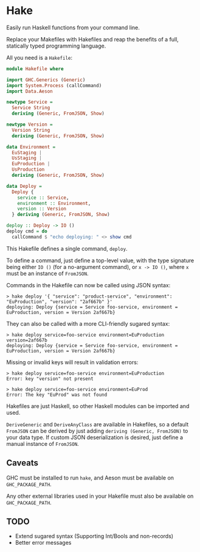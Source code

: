 # Hake
Easily run Haskell functions from your command line. 

Replace your Makefiles with Hakefiles and reap the benefits of a full, statically typed programming language.

All you need is a `Hakefile`:

```haskell
module Hakefile where

import GHC.Generics (Generic)
import System.Process (callCommand)
import Data.Aeson

newtype Service = 
  Service String
  deriving (Generic, FromJSON, Show)

newtype Version =
  Version String
  deriving (Generic, FromJSON, Show)

data Environment =
  EuStaging |
  UsStaging |
  EuProduction |
  UsProduction 
  deriving (Generic, FromJSON, Show)

data Deploy =
  Deploy {
    service :: Service,
    environment :: Environment,
    version :: Version
  } deriving (Generic, FromJSON, Show)

deploy :: Deploy -> IO ()
deploy cmd = do
  callCommand $ "echo deploying: " <> show cmd

```
This Hakefile defines a single command, `deploy`.

To define a command, just define a top-level value, with the type signature being either `IO ()` (for a no-argument command), or `x -> IO ()`, where `x` must be an instance of `FromJSON`.

Commands in the Hakefile can now be called using JSON syntax:

```
> hake deploy '{ "service": "product-service", "environment": "EuProduction", "version": "2af667b" }'
deploying: Deploy {service = Service foo-service, environment = EuProduction, version = Version 2af667b}
```

They can also be called with a more CLI-friendly sugared syntax:

```
> hake deploy service=foo-service environment=EuProduction version=2af667b
deploying: Deploy {service = Service foo-service, environment = EuProduction, version = Version 2af667b}
```

Missing or invalid keys will result in validation errors:

```
> hake deploy service=foo-service environment=EuProduction
Error: key "version" not present
```

```
> hake deploy service=foo-service environment=EuProd
Error: The key "EuProd" was not found
```

Hakefiles are just Haskell, so other Haskell modules can be imported and used.

`DeriveGeneric` and `DeriveAnyClass` are available in Hakefiles, so a default `FromJSON` can be derived by just adding `deriving (Generic, FromJSON)` to your data type. If custom JSON deserialization is desired, just define a manual instance of `FromJSON`.

## Caveats

GHC must be installed to run `hake`, and Aeson must be available on `GHC_PACKAGE_PATH`.

Any other external libraries used in your Hakefile must also be available on `GHC_PACKAGE_PATH`.

## TODO
- Extend sugared syntax (Supporting Int/Bools and non-records)
- Better error messages